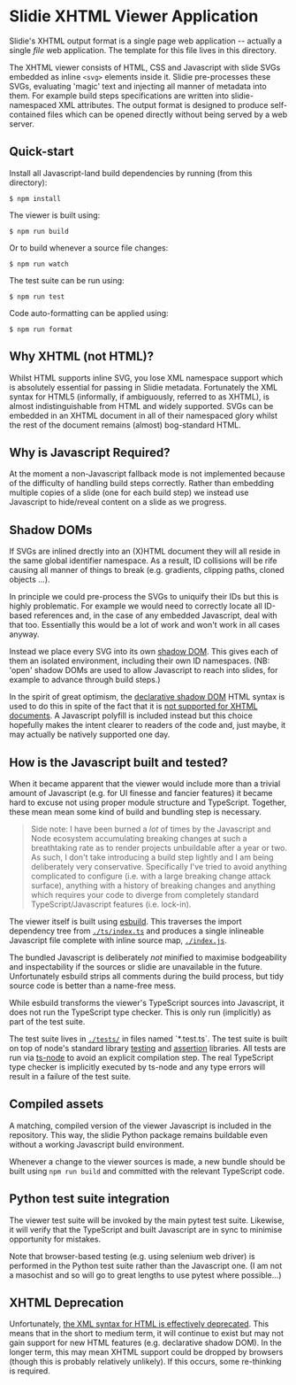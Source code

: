 Slidie XHTML Viewer Application
===============================

Slidie's XHTML output format is a single page web application -- actually a
single *file* web application. The template for this file lives in this
directory.

The XHTML viewer consists of HTML, CSS and Javascript with slide SVGs embedded
as inline `<svg>` elements inside it. Slidie pre-processes these SVGs,
evaluating 'magic' text and injecting all manner of metadata into them. For
example build steps specifications are written into slidie-namespaced XML
attributes. The output format is designed to produce self-contained files which
can be opened directly without being served by a web server.


Quick-start
-----------

Install all Javascript-land build dependencies by running (from this
directory):

    $ npm install

The viewer is built using:

    $ npm run build

Or to build whenever a source file changes:

    $ npm run watch

The test suite can be run using:

    $ npm run test

Code auto-formatting can be applied using:

    $ npm run format



Why XHTML (not HTML)?
---------------------

Whilst HTML supports inline SVG, you lose XML namespace support which is
absolutely essential for passing in Slidie metadata. Fortunately the XML syntax
for HTML5 (informally, if ambiguously, referred to as XHTML), is almost
indistinguishable from HTML and widely supported. SVGs can be embedded in an
XHTML document in all of their namespaced glory whilst the rest of the document
remains (almost) bog-standard HTML.



Why is Javascript Required?
---------------------------

At the moment a non-Javascript fallback mode is not implemented because of the
difficulty of handling build steps correctly. Rather than embedding multiple
copies of a slide (one for each build step) we instead use Javascript to
hide/reveal content on a slide as we progress.


Shadow DOMs
-----------

If SVGs are inlined drectly into an (X)HTML document they will all reside in
the same global identifier namespace. As a result, ID collisions will be rife
causing all manner of things to break (e.g. gradients, clipping paths, cloned
objects ...).

In principle we could pre-process the SVGs to uniquify their IDs but this is
highly problematic. For example we would need to correctly locate all ID-based
references and, in the case of any embedded Javascript, deal with that too.
Essentially this would be a lot of work and won't work in all cases anyway.

Instead we place every SVG into its own [shadow
DOM](https://developer.mozilla.org/en-US/docs/Web/API/Web_components/Using_shadow_DOM).
This gives each of them an isolated environment, including their own ID
namespaces. (NB: 'open' shadow DOMs are used to allow Javascript to reach into
slides, for example to advance through build steps.)

In the spirit of great optimism, the [declarative shadow
DOM](https://github.com/mfreed7/declarative-shadow-dom/blob/master/README.md#proposed-solution)
HTML syntax is used to do this in spite of the fact that it is [not supported
for XHTML documents](https://github.com/whatwg/html/issues/10237). A Javascript
polyfill is included instead but this choice hopefully makes the intent clearer
to readers of the code and, just maybe, it may actually be natively supported
one day.


How is the Javascript built and tested?
---------------------------------------

When it became apparent that the viewer would include more than a trivial
amount of Javascript (e.g. for UI finesse and fancier features) it became hard
to excuse not using proper module structure and TypeScript. Together, these
mean mean some kind of build and bundling step is necessary.

> Side note: I have been burned a *lot* of times by the Javascript and Node
> ecosystem accumulating breaking changes at such a breathtaking rate as to
> render projects unbuildable after a year or two. As such, I don't take
> introducing a build step lightly and I am being deliberately very
> conservative.  Specifically I've tried to avoid anything complicated to
> configure (i.e. with a large breaking change attack surface), anything with a
> history of breaking changes and anything which requires your code to diverge
> from completely standard TypeScript/Javascript features (i.e. lock-in).

The viewer itself is built using [esbuild](https://esbuild.github.io/). This
traverses the import dependency tree from [`./ts/index.ts`](./ts/index.ts) and
produces a single inlineable Javascript file complete with inline source map,
[`./index.js`](./index.js).

The bundled Javascript is deliberately *not* minified to maximise bodgeability
and inspectability if the sources or slidie are unavailable in the future.
Unfortunately esbuild strips all comments during the build process, but
tidy source code is better than a name-free mess.

While esbuild transforms the viewer's TypeScript sources into Javascript, it
does not run the TypeScript type checker. This is only run (implicitly) as part
of the test suite.

The test suite lives in [`./tests/`](./tests/`) in files named `*.test.ts`.
The test suite is built on top of node's standard library
[testing](https://nodejs.org/api/test.html) and
[assertion](https://nodejs.org/api/assert.html#strict-assertion-mode)
libraries. All tests are run via [ts-node](https://typestrong.org/ts-node/) to
avoid an explicit compilation step. The real TypeScript type checker is
implicitly executed by ts-node and any type errors will result in a failure of
the test suite.


Compiled assets
---------------

A matching, compiled version of the viewer Javascript is included in the
repository. This way, the slidie Python package remains buildable even without
a working Javascript build environment.

Whenever a change to the viewer sources is made, a new bundle should be built
using `npm run build` and committed with the relevant TypeScript code.


Python test suite integration
-----------------------------

The viewer test suite will be invoked by the main pytest test suite. Likewise, it
will verify that the TypeScript and built Javascript are in sync to minimise
opportunity for mistakes.

Note that browser-based testing (e.g. using selenium web driver) is performed
in the Python test suite rather than the Javascript one. (I am not a masochist
and so will go to great lengths to use pytest where possible...)


XHTML Deprecation
-----------------

Unfortunately, [the XML syntax for HTML is effectively
deprecated](https://html.spec.whatwg.org/multipage/xhtml.html#xml-syntax-not-recommended).
This means that in the short to medium term, it will continue to exist but may
not gain support for new HTML features (e.g. declarative shadow DOM). In the
longer term, this may mean XHTML support could be dropped by browsers (though
this is probably relatively unlikely). If this occurs, some re-thinking is
required.

